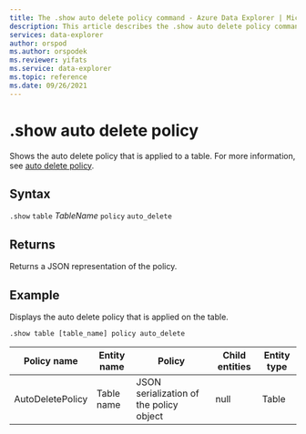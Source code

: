 ```yaml
---
title: The .show auto delete policy command - Azure Data Explorer | Microsoft Docs
description: This article describes the .show auto delete policy command in Azure Data Explorer.
services: data-explorer
author: orspod
ms.author: orspodek
ms.reviewer: yifats
ms.service: data-explorer
ms.topic: reference
ms.date: 09/26/2021
---
```

# .show auto delete policy

Shows the auto delete policy that is applied to a table. For more information, see [auto delete policy](auto-delete-policy.md).

## Syntax

`.show` `table` *TableName* `policy` `auto_delete`

## Returns

Returns a JSON representation of the policy.

## Example

Displays the auto delete policy that is applied on the table.

```kusto
.show table [table_name] policy auto_delete
```

|Policy name | Entity name | Policy | Child entities | Entity type
|---|---|---|---|---
|AutoDeletePolicy | Table name | JSON serialization of the policy object | null | Table
